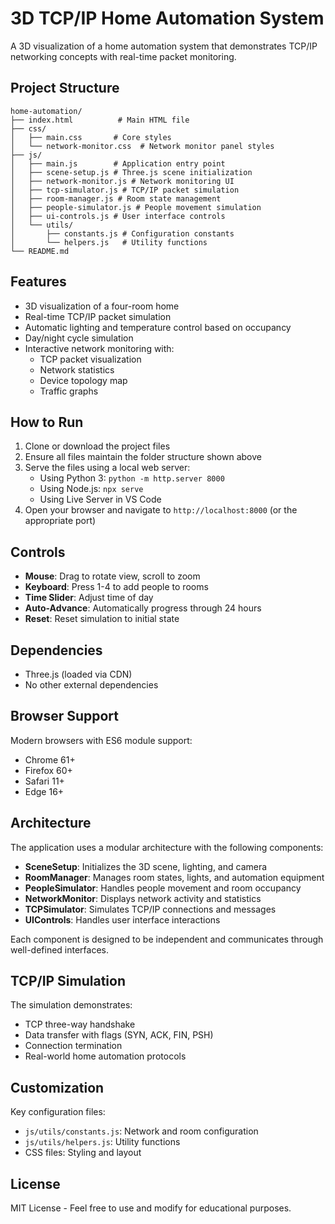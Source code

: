 # 3D TCP/IP Home Automation System

A 3D visualization of a home automation system that demonstrates TCP/IP networking concepts with real-time packet monitoring.

## Project Structure

```
home-automation/
├── index.html          # Main HTML file
├── css/
│   ├── main.css       # Core styles
│   └── network-monitor.css  # Network monitor panel styles
├── js/
│   ├── main.js        # Application entry point
│   ├── scene-setup.js # Three.js scene initialization
│   ├── network-monitor.js # Network monitoring UI
│   ├── tcp-simulator.js # TCP/IP packet simulation
│   ├── room-manager.js # Room state management
│   ├── people-simulator.js # People movement simulation
│   ├── ui-controls.js # User interface controls
│   └── utils/
│       ├── constants.js # Configuration constants
│       └── helpers.js   # Utility functions
└── README.md
```

## Features

- 3D visualization of a four-room home
- Real-time TCP/IP packet simulation
- Automatic lighting and temperature control based on occupancy
- Day/night cycle simulation
- Interactive network monitoring with:
  - TCP packet visualization
  - Network statistics
  - Device topology map
  - Traffic graphs

## How to Run

1. Clone or download the project files
2. Ensure all files maintain the folder structure shown above
3. Serve the files using a local web server:
   - Using Python 3: `python -m http.server 8000`
   - Using Node.js: `npx serve`
   - Using Live Server in VS Code
4. Open your browser and navigate to `http://localhost:8000` (or the appropriate port)

## Controls

- **Mouse**: Drag to rotate view, scroll to zoom
- **Keyboard**: Press 1-4 to add people to rooms
- **Time Slider**: Adjust time of day
- **Auto-Advance**: Automatically progress through 24 hours
- **Reset**: Reset simulation to initial state

## Dependencies

- Three.js (loaded via CDN)
- No other external dependencies

## Browser Support

Modern browsers with ES6 module support:
- Chrome 61+
- Firefox 60+
- Safari 11+
- Edge 16+

## Architecture

The application uses a modular architecture with the following components:

- **SceneSetup**: Initializes the 3D scene, lighting, and camera
- **RoomManager**: Manages room states, lights, and automation equipment
- **PeopleSimulator**: Handles people movement and room occupancy
- **NetworkMonitor**: Displays network activity and statistics
- **TCPSimulator**: Simulates TCP/IP connections and messages
- **UIControls**: Handles user interface interactions

Each component is designed to be independent and communicates through well-defined interfaces.

## TCP/IP Simulation

The simulation demonstrates:
- TCP three-way handshake
- Data transfer with flags (SYN, ACK, FIN, PSH)
- Connection termination
- Real-world home automation protocols

## Customization

Key configuration files:
- `js/utils/constants.js`: Network and room configuration
- `js/utils/helpers.js`: Utility functions
- CSS files: Styling and layout

## License

MIT License - Feel free to use and modify for educational purposes.
